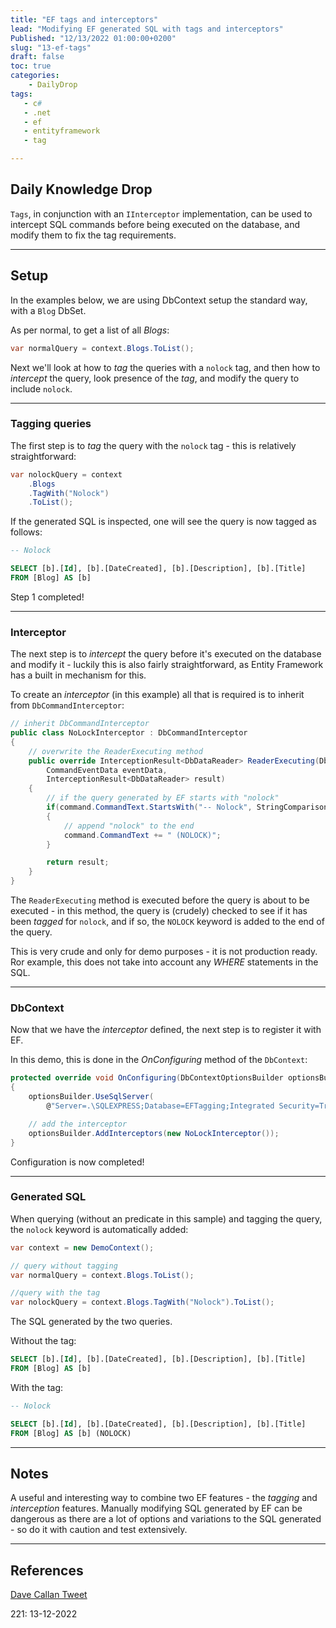 ```yaml
---
title: "EF tags and interceptors"
lead: "Modifying EF generated SQL with tags and interceptors"
Published: "12/13/2022 01:00:00+0200"
slug: "13-ef-tags"
draft: false
toc: true
categories:
    - DailyDrop
tags:
   - c#
   - .net
   - ef
   - entityframework
   - tag

---
```


## Daily Knowledge Drop

`Tags`, in conjunction with an `IInterceptor` implementation, can be used to intercept SQL commands before being executed on the database, and modify them to fix the tag requirements.

---


## Setup

In the examples below, we are using DbContext setup the standard way, with a `Blog` DbSet. 

As per normal, to get a list of all _Blogs_:

``` csharp
var normalQuery = context.Blogs.ToList();
```

Next we'll look at how to _tag_ the queries with a `nolock` tag, and then how to _intercept_ the query, look presence of the _tag_, and modify the query to include `nolock`.

---

### Tagging queries

The first step is to _tag_ the query with the `nolock` tag - this is relatively straightforward:

``` csharp
var nolockQuery = context
    .Blogs
    .TagWith("Nolock")
    .ToList();
```

If the generated SQL is inspected, one will see the query is now tagged as follows:

``` sql
-- Nolock

SELECT [b].[Id], [b].[DateCreated], [b].[Description], [b].[Title]
FROM [Blog] AS [b]
```

Step 1 completed!

---

### Interceptor

The next step is to _intercept_ the query before it's executed on the database and modify it - luckily this is also fairly straightforward, as Entity Framework has a built in mechanism for this.

To create an _interceptor_ (in this example) all that is required is to inherit from `DbCommandInterceptor`:

``` csharp
// inherit DbCommandInterceptor
public class NoLockInterceptor : DbCommandInterceptor
{
    // overwrite the ReaderExecuting method
    public override InterceptionResult<DbDataReader> ReaderExecuting(DbCommand command, 
        CommandEventData eventData, 
        InterceptionResult<DbDataReader> result)
    {
        // if the query generated by EF starts with "nolock"
        if(command.CommandText.StartsWith("-- Nolock", StringComparison.Ordinal))
        {
            // append "nolock" to the end
            command.CommandText += " (NOLOCK)";
        }

        return result;
    }
}
```

The `ReaderExecuting` method is executed before the query is about to be executed - in this method, the query is (crudely) checked to see if it has been _tagged_ for `nolock`, and if so, the `NOLOCK` keyword is added to the end of the query.


This is very crude and only for demo purposes - it is not production ready. Ror example, this does not take into account any _WHERE_ statements in the SQL. 

---

### DbContext

Now that we have the _interceptor_ defined, the next step is to register it with EF.

In this demo, this is done in the _OnConfiguring_ method of the `DbContext`:

``` csharp
protected override void OnConfiguring(DbContextOptionsBuilder optionsBuilder)
{
    optionsBuilder.UseSqlServer(
        @"Server=.\SQLEXPRESS;Database=EFTagging;Integrated Security=True;TrustServerCertificate=True");

    // add the interceptor
    optionsBuilder.AddInterceptors(new NoLockInterceptor());
}
```

Configuration is now completed!

---

### Generated SQL

When querying (without an predicate in this sample) and tagging the query, the `nolock` keyword is automatically added:

``` csharp
var context = new DemoContext();

// query without tagging
var normalQuery = context.Blogs.ToList();

//query with the tag
var nolockQuery = context.Blogs.TagWith("Nolock").ToList();
```

The SQL generated by the two queries.

Without the tag:

``` sql
SELECT [b].[Id], [b].[DateCreated], [b].[Description], [b].[Title]
FROM [Blog] AS [b]
```

With the tag:
``` sql
-- Nolock

SELECT [b].[Id], [b].[DateCreated], [b].[Description], [b].[Title]
FROM [Blog] AS [b] (NOLOCK)
```

---

## Notes

A useful and interesting way to combine two EF features - the _tagging_ and _interception_ features. Manually modifying SQL generated by EF can be dangerous as there are a lot of options and variations to the SQL generated - so do it with caution and test extensively.

---


## References

[Dave Callan Tweet](https://twitter.com/DaveCallanIE/status/1599379983817879552)  

<?# DailyDrop ?>221: 13-12-2022<?#/ DailyDrop ?>
